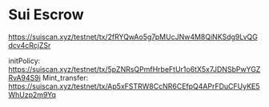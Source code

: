 # Sui Escrow

https://suiscan.xyz/testnet/tx/2fRYQwAo5g7pMUcJNw4M8QiNKSdg9LvQGdcv4cRcjZSr

initPolicy: https://suiscan.xyz/testnet/tx/5pZNRsQPmfHrbeFtUr1o6tX5x7JDNSbPwYGZRvA94S9i
Mint_transfer: https://suiscan.xyz/testnet/tx/Ap5xFSTRW8CcNR6CEfpQ4APrFDuCFUyKE5WhUzp2m9Yq

